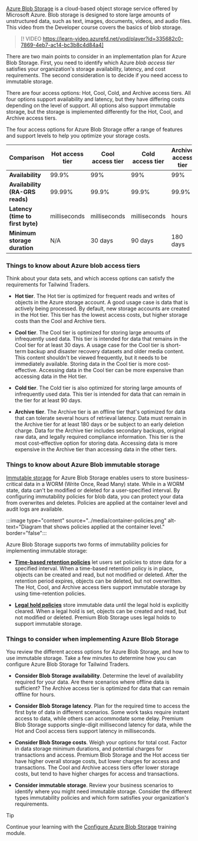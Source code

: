 [Azure Blob Storage](/azure/storage/blobs/storage-blobs-overview) is a cloud-based object storage service offered by Microsoft Azure. Blob storage is designed to store large amounts of unstructured data, such as text, images, documents, videos, and audio files. This video from the Developer course covers the basics of blob storage. 

> [! VIDEO https://learn-video.azurefd.net/vod/player?id=335682c0-7869-4eb7-ac14-bc3b8c4d84a4]

There are two main points to consider in an implementation plan for Azure Blob Storage. First, you need to identify which Azure _blob access tier_ satisfies your organization's storage availability, latency, and cost requirements. The second consideration is to decide if you need access to immutable storage.

There are four access options: Hot, Cool, Cold, and Archive access tiers. All four options support availability and latency, but they have differing costs depending on the level of support. All options also support immutable storage, but the storage is implemented differently for the Hot, Cool, and Archive access tiers.

The four access options for Azure Blob Storage offer a range of features and support levels to help you optimize your storage costs. 

| Comparison | Hot access tier | Cool access tier | Cold access tier | Archive access tier |
| --- | --- | --- | --- | ---|
| **Availability** | 99.9% | 99% | 99% | 99% |
| **Availability (RA-GRS reads)** | 99.99%  | 99.9% | 99.9% | 99.9%  |
| **Latency (time to first byte)** | milliseconds | milliseconds | milliseconds | hours |
| **Minimum storage duration** | N/A | 30 days | 90 days | 180 days |

### Things to know about Azure blob access tiers

Think about your data sets, and which access options can satisfy the requirements for Tailwind Traders.

- **Hot tier**. The Hot tier is optimized for frequent reads and writes of objects in the Azure storage account. A good usage case is data that is actively being processed. By default, new storage accounts are created in the Hot tier. This tier has the lowest access costs, but higher storage costs than the Cool and Archive tiers. 

- **Cool tier**. The Cool tier is optimized for storing large amounts of infrequently used data. This tier is intended for data that remains in the Cool tier for at least 30 days. A usage case for the Cool tier is short-term backup and disaster recovery datasets and older media content. This content shouldn't be viewed frequently, but it needs to be immediately available. Storing data in the Cool tier is more cost-effective. Accessing data in the Cool tier can be more expensive than accessing data in the Hot tier.

- **Cold tier**. The Cold tier is also optimized for storing large amounts of infrequently used data. This tier is intended for data that can remain in the tier for at least 90 days. 

- **Archive tier**. The Archive tier is an offline tier that's optimized for data that can tolerate several hours of retrieval latency. Data must remain in the Archive tier for at least 180 days or be subject to an early deletion charge. Data for the Archive tier includes secondary backups, original raw data, and legally required compliance information. This tier is the most cost-effective option for storing data. Accessing data is more expensive in the Archive tier than accessing data in the other tiers. 

### Things to know about Azure Blob immutable storage

[Immutable storage](/azure/storage/blobs/immutable-storage-overview) for Azure Blob Storage enables users to store business-critical data in a WORM (Write Once, Read Many) state. While in a WORM state, data can't be modified or deleted for a user-specified interval. By configuring immutability policies for blob data, you can protect your data from overwrites and deletes. Policies are applied at the container level and audit logs are available. 

:::image type="content" source="../media/container-policies.png" alt-text="Diagram that shows policies applied at the container level." border="false":::

Azure Blob Storage supports two forms of immutability policies for implementing immutable storage:

- **[Time-based retention policies](/azure/storage/blobs/immutable-time-based-retention-policy-overview)** let users set policies to store data for a specified interval. When a time-based retention policy is in place, objects can be created and read, but not modified or deleted. After the retention period expires, objects can be deleted, but not overwritten. The Hot, Cool, and Archive access tiers support immutable storage by using time-retention policies.

- **[Legal hold policies](/azure/storage/blobs/immutable-legal-hold-overview)** store immutable data until the legal hold is explicitly cleared. When a legal hold is set, objects can be created and read, but not modified or deleted. Premium Blob Storage uses legal holds to support immutable storage.

### Things to consider when implementing Azure Blob Storage

You review the different access options for Azure Blob Storage, and how to use immutable storage. Take a few minutes to determine how you can configure Azure Blob Storage for Tailwind Traders.

- **Consider Blob Storage availability**. Determine the level of availability required for your data. Are there scenarios where offline data is sufficient? The Archive access tier is optimized for data that can remain offline for hours.

- **Consider Blob Storage latency**. Plan for the required time to access the first byte of data in different scenarios. Some work tasks require instant access to data, while others can accommodate some delay. Premium Blob Storage supports single-digit millisecond latency for data, while the Hot and Cool access tiers support latency in milliseconds.

- **Consider Blob Storage costs**. Weigh your options for total cost. Factor in data storage minimum durations, and potential charges for transactions and access. Premium Blob Storage and the Hot access tier have higher overall storage costs, but lower charges for access and transactions. The Cool and Archive access tiers offer lower storage costs, but tend to have higher charges for access and transactions.

- **Consider immutable storage**. Review your business scenarios to identify where you might need immutable storage. Consider the different types immutability policies and which form satisfies your organization's requirements.

> [!TIP]
> Continue your learning with the [Configure Azure Blob Storage](/training/modules/configure-blob-storage/) training module. 